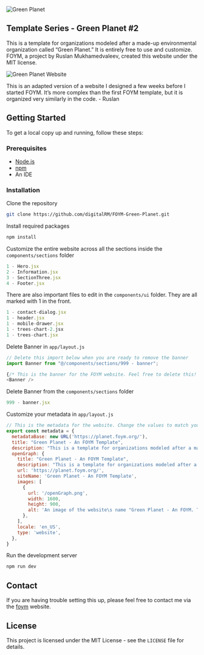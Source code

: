 ![Green Planet](https://github.com/digitalRM/FOYM-Green-Planet/assets/70782025/2c77ba4f-4928-43c2-8b57-00518a4faa89)

Template Series - Green Planet #2
---
This is a template for organizations modeled after a made-up environmental organization called “Green Planet.”  It is entirely free to use and customize. FOYM, a project by Ruslan Mukhamedvaleev, created this website under the MIT license. 

![Green Planet Website](https://github.com/digitalRM/FOYM-Green-Planet/assets/70782025/af5bb8e9-52af-475f-970b-70bec25c51e4)

This is an adapted version of a website I designed a few weeks before I started FOYM. It’s more complex than the first FOYM template, but it is organized very similarly in the code. - Ruslan


Getting Started
---

To get a local copy up and running, follow these steps:

### Prerequisites

- [Node.js](https://nodejs.org/en)
- [npm](https://docs.npmjs.com/downloading-and-installing-node-js-and-npm)
- An IDE

### Installation

Clone the repository

```bash
git clone https://github.com/digitalRM/FOYM-Green-Planet.git
```

Install required packages

```bash
npm install
```

Customize the entire website across all the sections inside the `components/sections` folder
```js
1 - Hero.jsx
2 - Information.jsx
3 - SectionThree.jsx
4 - Footer.jsx
```

There are also important files to edit in the `components/ui` folder. They are all marked with 1 in the front. 
```js
1 - contact-dialog.jsx
1 - header.jsx
1 - mobile-drawer.jsx
1 - trees-chart-2.jsx
1 - trees-chart.jsx
```

Delete Banner in `app/layout.js`

```js
// Delete this import below when you are ready to remove the banner
import Banner from "@/components/sections/999 - banner";

{/* This is the banner for the FOYM website. Feel free to delete this! */}
<Banner />
```
Delete Banner from the `components/sections` folder
```js
999 - banner.jsx
```

Customize your metadata in `app/layout.js`
```js
// This is the metadata for the website. Change the values to match your website. Upload the openGraph.png to your public folder
export const metadata = {
  metadataBase: new URL('https://planet.foym.org/'),
  title: "Green Planet - An FOYM Template",
  description: "This is a template for organizations modeled after a made-up environmental organization called “Green Planet.”  It is entirely free to use and customize. FOYM, a project by Ruslan Mukhamedvaleev, created this website under the MIT license.",
  openGraph: {
    title: "Green Planet - An FOYM Template",
    description: "This is a template for organizations modeled after a made-up environmental organization called “Green Planet.”  It is entirely free to use and customize. FOYM, a project by Ruslan Mukhamedvaleev, created this website under the MIT license.",
    url: 'https://planet.foym.org/',
    siteName: 'Green Planet - An FOYM Template',
    images: [
      {
        url: '/openGraph.png',
        width: 1600,
        height: 900,
        alt: 'An image of the website\s name "Green Planet - An FOYM. Template" and star like characters in the background pointing at the name',
      },
    ], 
    locale: 'en_US',
    type: 'website',
  },
}
```

Run the development server

```bash
npm run dev
```

## Contact 

If you are having trouble setting this up, please feel free to contact me via the [foym](https://www.foym.org) website. 

## License

This project is licensed under the MIT License - see the `LICENSE` file for details.


